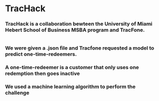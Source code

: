 # TracHack

### TracHack is a collaboration bewteen the University of Miami Hebert School of Business MSBA program and TracFone.

# 

### We were given a .json file and Tracfone requested a model to predict **one-time-redeemers**.
### A one-time-redeemer is a customer that only uses one redemption then goes inactive
### We used a machine learning algorithm to perform the challenge

